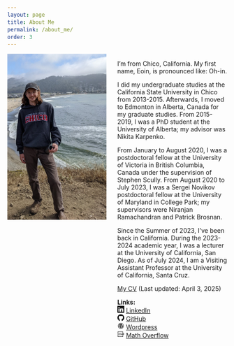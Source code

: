 ```yaml
---
layout: page
title: About Me
permalink: /about_me/
order: 3
---
```


<div id="container" style="width:100%">                                   
  <div id="left" style="float:left; width:45%;"> 

 <img src="/files/images/PXL_20220625_230121355_2.jpg" alt="In Pacifica">

 </div>                     
  <div id="right" style="float:right; width:50%;">
<p>
I’m from Chico, California. My first name, Eoin, is pronounced like: Oh-in.
</p> 

<p>
I did my undergraduate studies at the California State University in Chico from 2013-2015. Afterwards, I moved to Edmonton in Alberta, Canada for my graduate studies. From 2015-2019, I was a PhD student at the University of Alberta; my advisor was Nikita Karpenko. 
</p>

<p>
From January to August 2020, I was a postdoctoral fellow at the University of Victoria in British Columbia, Canada under the supervision of Stephen Scully. From August 2020 to July 2023, I was a Sergei Novikov postdoctoral fellow at the University of Maryland in College Park; my supervisors were Niranjan Ramachandran and Patrick Brosnan.
</p>

<p>
Since the Summer of 2023, I’ve been back in California. During the 2023-2024 academic year, I was a lecturer at the University of California, San Diego. As of July 2024, I am a Visiting Assistant Professor at the University of California, Santa Cruz.
</p>

<p><a href="/files/cv/Resume_Mackall_Eoin.pdf" download>My CV</a> (Last updated: April 3, 2025)</p>

<p><b>
Links:<br>
</b>
<svg width="16" height="16" fill="currentColor" class="bi bi-linkedin" viewBox="0 0 16 16"><path d="M0 1.146C0 .513.526 0 1.175 0h13.65C15.474 0 16 .513 16 1.146v13.708c0 .633-.526 1.146-1.175 1.146H1.175C.526 16 0 15.487 0 14.854zm4.943 12.248V6.169H2.542v7.225zm-1.2-8.212c.837 0 1.358-.554 1.358-1.248-.015-.709-.52-1.248-1.342-1.248S2.4 3.226 2.4 3.934c0 .694.521 1.248 1.327 1.248zm4.908 8.212V9.359c0-.216.016-.432.08-.586.173-.431.568-.878 1.232-.878.869 0 1.216.662 1.216 1.634v3.865h2.401V9.25c0-2.22-1.184-3.252-2.764-3.252-1.274 0-1.845.7-2.165 1.193v.025h-.016l.016-.025V6.169h-2.4c.03.678 0 7.225 0 7.225z"/></svg> <a href="https://www.linkedin.com/in/eoinmackall/">LinkedIn</a><br>
<svg viewBox="0 0 16 16" width="16px" height="16px"><path fill="#0000000" d="M7.999,0.431c-4.285,0-7.76,3.474-7.76,7.761 c0,3.428,2.223,6.337,5.307,7.363c0.388,0.071,0.53-0.168,0.53-0.374c0-0.184-0.007-0.672-0.01-1.32 c-2.159,0.469-2.614-1.04-2.614-1.04c-0.353-0.896-0.862-1.135-0.862-1.135c-0.705-0.481,0.053-0.472,0.053-0.472 c0.779,0.055,1.189,0.8,1.189,0.8c0.692,1.186,1.816,0.843,2.258,0.645c0.071-0.502,0.271-0.843,0.493-1.037 C4.86,11.425,3.049,10.76,3.049,7.786c0-0.847,0.302-1.54,0.799-2.082C3.768,5.507,3.501,4.718,3.924,3.65 c0,0,0.652-0.209,2.134,0.796C6.677,4.273,7.34,4.187,8,4.184c0.659,0.003,1.323,0.089,1.943,0.261 c1.482-1.004,2.132-0.796,2.132-0.796c0.423,1.068,0.157,1.857,0.077,2.054c0.497,0.542,0.798,1.235,0.798,2.082 c0,2.981-1.814,3.637-3.543,3.829c0.279,0.24,0.527,0.713,0.527,1.437c0,1.037-0.01,1.874-0.01,2.129 c0,0.208,0.14,0.449,0.534,0.373c3.081-1.028,5.302-3.935,5.302-7.362C15.76,3.906,12.285,0.431,7.999,0.431z"/></svg> <a href="https://github.com/eoinmackall">GitHub</a><br>
<svg xmlns="wordpress" x="0px" y="0px" width="16" height="16" viewBox="0 0 64 64"><path d="M 32 6 C 17.641 6 6 17.641 6 32 C 6 46.359 17.641 58 32 58 C 46.359 58 58 46.359 58 32 C 58 17.641 46.359 6 32 6 z M 32 9 C 44.703 9 55 19.297 55 32 C 55 44.703 44.703 55 32 55 C 19.297 55 9 44.703 9 32 C 9 19.297 19.297 9 32 9 z M 32 12 C 25.195 12 19.180406 15.422859 15.566406 20.630859 C 15.856406 20.630859 16.134766 20.626953 16.384766 20.626953 C 18.505766 20.626953 21.794922 20.375 21.794922 20.375 C 22.885922 20.312 23.008969 21.938266 21.917969 22.072266 C 21.917969 22.072266 20.804031 22.260266 19.582031 22.322266 L 26.958984 44.695312 L 31.384766 31.121094 L 28.25 22.322266 C 27.159 22.259266 26.097656 22.072266 26.097656 22.072266 C 25.006656 22.009266 25.129703 20.312 26.220703 20.375 C 26.220703 20.375 29.578359 20.626953 31.568359 20.626953 C 33.689359 20.626953 36.978516 20.375 36.978516 20.375 C 38.069516 20.312 38.192562 21.938266 37.101562 22.072266 C 37.101562 22.072266 35.979625 22.260266 34.765625 22.322266 L 42.082031 44.568359 L 44.111328 37.65625 C 45.133328 34.96925 45.648438 32.706641 45.648438 30.931641 C 45.648438 28.370641 44.764281 26.650391 43.988281 25.275391 C 42.966281 23.570391 42.021484 22.078047 42.021484 20.373047 C 42.021484 18.624047 43.205359 17.026297 44.943359 16.779297 C 41.451359 13.805297 36.935 12 32 12 z M 49.857422 23.044922 C 49.879422 23.419922 49.888672 23.805031 49.888672 24.207031 C 49.888672 26.304031 49.504562 28.670047 48.351562 31.623047 L 42.517578 48.978516 C 48.198578 45.446516 52 39.167 52 32 C 52 28.778 51.216422 25.742922 49.857422 23.044922 z M 13.660156 24.042969 C 12.597156 26.483969 12 29.172 12 32 C 12 39.729 16.414656 46.434672 22.847656 49.763672 L 13.660156 24.042969 z M 32.369141 33.822266 L 26.5 51.212891 C 28.25 51.714891 30.091 52 32 52 C 34.264 52 36.431891 51.604203 38.462891 50.908203 L 32.369141 33.822266 z"></path>
</svg> <a href="https://eoinmackall.wordpress.com/">Wordpress</a><br>
<svg xmlns="http://www.w3.org/2000/svg" width="16" height="16" viewBox="0 0 512 512"><path d="m202.21325 207.12803c10.08577-6.2055 19.39403-10.86119 27.1509-13.96391 7.75686-3.10277 13.96394-4.65416 19.39401-4.65416 10.86119 0 19.39402 3.87819 25.60108 10.86119 6.2076 6.98092 9.30825 17.06669 9.30825 29.47769v76.80013l4.65412 4.65411 14.7399 1.55139v10.08365h-58.95747v-10.08365l12.41257-1.55139 4.65412-4.65411v-71.37006c0-9.3098-2.32681-16.29126-6.2076-20.94538-3.87817-4.65411-10.08577-6.98092-18.61806-6.98092-3.87817 0-8.5323.77542-13.96394 2.32681-5.42953 1.55138-10.86119 3.87815-17.06668 6.98092v90.76405l4.65411 4.65412 13.18641 1.55138v10.08365h-58.17994v-10.08365l13.18643-1.55138 4.65411-4.65412v-71.37006c0-9.3098-2.32681-16.29126-6.20758-20.94538-3.87818-4.65411-10.08576-6.98092-17.84264-6.98092-4.65412 0-9.30827.77543-13.96396 2.32681s-10.86119 3.87816-16.29127 6.98092v90.76405l4.65412 4.65412 13.18642 1.55138v10.08365h-59.729221v-10.08365l14.739921-1.55138 4.65411-4.65412v-97.74497h-19.394031v-8.53231l31.806611-9.3098h10.08576v14.73988c9.30823-5.42954 17.84261-9.3098 24.82354-12.41257 6.98092-2.32681 13.18642-3.87816 18.61807-3.87816 6.98092 0 12.41257 1.55135 17.84265 4.65412 4.65623 2.32681 9.3098 6.2055 12.41464 12.41257zm215.63681-24.99049c-70.5946 0-88.43515 61.28425-88.43515 88.43725 0 33.35795 25.5995 55.07875 65.93838 55.07875 71.37003 0 88.43725-62.83564 88.43725-86.10836 0-36.4628-23.27218-57.40818-65.94048-57.40818zm-20.16733 119.46578c-13.18643 0-20.94541-8.53442-20.94541-23.2743 0-10.85962 6.98096-72.14598 40.33945-72.14598 14.73778 0 21.72079 8.53438 20.94539 25.6011 0 7.75896-6.20761 69.81864-40.33943 69.81864zm-369.473267-237.603323v384.000003h384.000027l-.0113-86.39973h-24.95014v61.44018h-335.531797v-334.07986h335.533087v61.44018h24.95063l.0113-86.399735z" stroke-width=".069453"/>
</svg> <a href="https://mathoverflow.net/users/65919/eoin">Math Overflow</a><br>
</p>

  </div>                   
</div> 